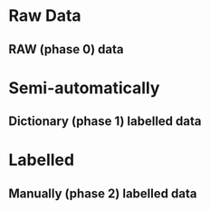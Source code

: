 # Raw Data 
## RAW (phase 0) data

# Semi-automatically 
## Dictionary (phase 1) labelled data

# Labelled 
## Manually (phase 2) labelled data
